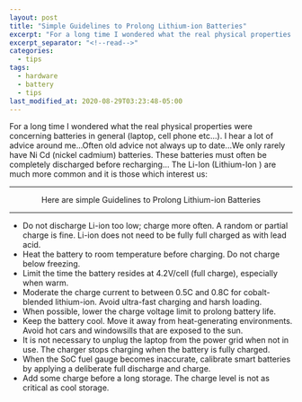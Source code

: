 ```yaml
---
layout: post
title: "Simple Guidelines to Prolong Lithium-ion Batteries"
excerpt: "For a long time I wondered what the real physical properties were concerning batteries in general (laptop, cell phone etc...). I hear a lot of advice around me...Often old advice not always up to date..."
excerpt_separator: "<!--read-->"
categories:
  - tips
tags:
  - hardware
  - battery
  - tips
last_modified_at: 2020-08-29T03:23:48-05:00
---
```

For a long time I wondered what the real physical properties were concerning batteries in general (laptop, cell phone etc...). I hear a lot of advice around me...Often old advice not always up to date...We only rarely have Ni Cd (nickel cadmium) batteries. These batteries must often be completely discharged before recharging... The Li-Ion (Lithium-Ion ) are much more common and it is those which interest us:

***

<p align="center">Here are simple Guidelines to Prolong Lithium-ion Batteries</p>

***

  * Do not discharge Li-ion too low; charge more often. A random or partial charge is fine. Li-ion does not need to be fully full charged as with lead acid.
  * Heat the battery to room temperature before charging. Do not charge below freezing.
  * Limit the time the battery resides at 4.2V/cell (full charge), especially when warm.
  * Moderate the charge current to between 0.5C and 0.8C for cobalt-blended lithium-ion. Avoid ultra-fast charging and harsh loading.
  * When possible, lower the charge voltage limit to prolong battery life.
  * Keep the battery cool. Move it away from heat-generating environments. Avoid hot cars and windowsills that are exposed to the sun.
  * It is not necessary to unplug the laptop from the power grid when not in use. The charger stops charging when the battery is fully charged.
  * When the SoC fuel gauge becomes inaccurate, calibrate smart batteries by applying a deliberate full discharge and charge.
  * Add some charge before a long storage. The charge level is not as critical as cool storage.
